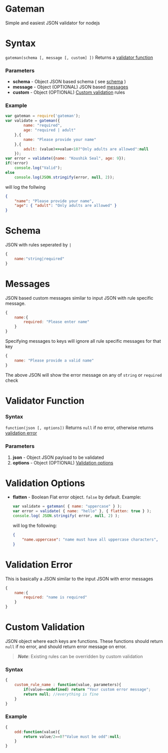 # Gateman
Simple and easiest JSON validator for nodejs

# Syntax
``` gateman(schema [, message [, custom] ]) ```
Returns a [validator function](#validator-function)

### Parameters
- **schema** - Object
 JSON based schema ( see [schema](#schema) )
- **message** - Object (OPTIONAL)
 JSON based [messages](#messages)
- **custom** - Object (OPTIONAL)
 [Custom validation](#custom-validation) rules

### Example
```javascript
var gateman = require('gateman');
var validate = gateman({
		name: "required",
		age: "required | adult"
	},{
		name: "Please provide your name"
	},{
		adult: (value)=>value<18?"Only adults are allowed":null
	});
var error = validate({name: "Koushik Seal", age: 9});
if(!error)
	console.log("Valid");
else
	console.log(JSON.stringify(error, null, 2));
```
will log the follwing
```json
{
	"name": "Please provide your name",
	"age": { "adult": "Only adults are allowed" }
}
```

# Schema
JSON with rules seperated by ```|```
```javascript
{
    name:"string|required"
}
```

# Messages
JSON based custom messages similar to input JSON with rule specific message.
```javascript
{
    name:{
        required: "Please enter name"
    }
}
```
Specifying messages to keys will ignore all rule specific messages for that key
```javascript
{
    name: "Please provide a valid name"
}
```
The above JSON will show the error message on any of ```string``` or ```required``` check

# Validator Function

### Syntax
``` function(json [, options]) ```
Returns ```null``` if no error, otherwise returns [validation error](#validation-error)
### Parameters
1. **json** - Object
	JSON payload to be validated
2. **options** - Object (OPTIONAL)
	[Validation options](#validation-options)

# Validation Options
- **flatten** - Boolean
	Flat error object. ``` false ``` by default.
	Example:
	```javascript
	var validate = gateman( { name: "uppercase" } );
	var error = validate( { name: "hello" }, { flatten: true } );
	console.log( JSON.stringify( error, null, 2) );
	```
	will log the following:
	```json
	{
		"name.uppercase": "name must have all uppercase characters",
	}
	```

# Validation Error
This is basically a JSON similar to the input JSON with error messages
```javascript
{
    name:{
        required: "name is required"
    }
}
```

# Custom Validation
JSON object where each keys are functions. These functions should return ```null``` if no error, and should return error message on error.
> ***Note***: Existing rules can be overridden by custom validation

### Syntax
```javascript
{
    custom_rule_name : function(value, parameters){
        if(value==undefined) return "Your custom error message";
        return null; //everything is fine
    }
}
```

### Example
```javascript
{
    odd:function(value){
        return value/2==0?"Value must be odd":null;
    }
}
```